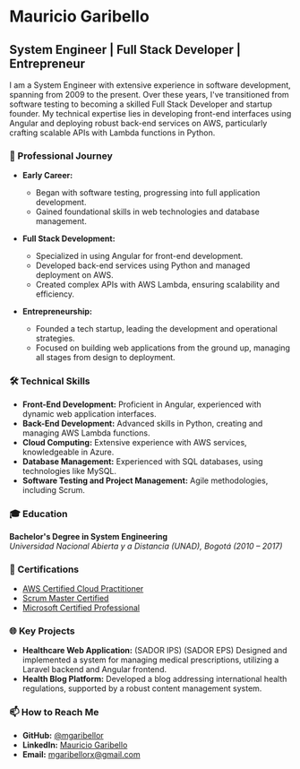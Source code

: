 # Mauricio Garibello

## System Engineer | Full Stack Developer | Entrepreneur

I am a System Engineer with extensive experience in software development, spanning from 2009 to the present. Over these years, I've transitioned from software testing to becoming a skilled Full Stack Developer and startup founder. My technical expertise lies in developing front-end interfaces using Angular and deploying robust back-end services on AWS, particularly crafting scalable APIs with Lambda functions in Python.

### 💼 Professional Journey

- **Early Career:**
  - Began with software testing, progressing into full application development.
  - Gained foundational skills in web technologies and database management.

- **Full Stack Development:**
  - Specialized in using Angular for front-end development.
  - Developed back-end services using Python and managed deployment on AWS.
  - Created complex APIs with AWS Lambda, ensuring scalability and efficiency.

- **Entrepreneurship:**
  - Founded a tech startup, leading the development and operational strategies.
  - Focused on building web applications from the ground up, managing all stages from design to deployment.

### 🛠 Technical Skills

- **Front-End Development:** Proficient in Angular, experienced with dynamic web application interfaces.
- **Back-End Development:** Advanced skills in Python, creating and managing AWS Lambda functions.
- **Cloud Computing:** Extensive experience with AWS services, knowledgeable in Azure.
- **Database Management:** Experienced with SQL databases, using technologies like MySQL.
- **Software Testing and Project Management:** Agile methodologies, including Scrum.

### 🎓 Education

**Bachelor's Degree in System Engineering**  
*Universidad Nacional Abierta y a Distancia (UNAD), Bogotá (2010 – 2017)*

### 📜 Certifications

- [AWS Certified Cloud Practitioner](https://www.credly.com/badges/ecf9a394-f6d5-42bb-9a27-881f9bbcbe82?source=linked_in_profile)
- [Scrum Master Certified](https://scrum.agileinstitute.com)
- [Microsoft Certified Professional](https://www.credly.com/badges/79e98154-2ba2-4107-9f8c-6882b97edb80?source=linked_in_profile)

### 🌐 Key Projects

- **Healthcare Web Application:** (SADOR IPS) (SADOR EPS) Designed and implemented a system for managing medical prescriptions, utilizing a Laravel backend and Angular frontend.
- **Health Blog Platform:** Developed a blog addressing international health regulations, supported by a robust content management system.

### 📫 How to Reach Me

- **GitHub:** [@mgaribellor](https://github.com/mgaribellor)
- **LinkedIn:** [Mauricio Garibello](https://www.linkedin.com/in/mgaribellor/)
- **Email:** [mgaribellorx@gmail.com](mailto:mgaribellorx@gmail.com)

